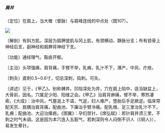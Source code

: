 ##### 肩井

〔定位〕在肩上，当大椎（督脉）与肩峰连线的中点处（图107）。

![](img/图107.jpg)

〔解剖〕有斜方肌，深层为肩胛提肌与冈上肌，有颈横动、静脉分支；布有锁骨上神经后支，副神经和肩胛背神经下支。

〔功能〕通经理气，豁痰开郁。

〔主治〕头项强痛，肩背痛，手臂不举，乳痈，乳汁不下，滞产，中风、疔疮。 

〔刺灸〕直刺0.5~0.8寸，切忌深刺，捣刺。可灸。

〔讲述〕见于，《甲乙》。别称髆井。凹陷深处为井，穴在肩上陷中，适当缺盆上，大骨前，因名。穴属足少阳、阳维之会。《甲乙》治肩背痹痛，臂不举，寒热凄索。《大成》：治中风，气塞涎上不语，气逆，妇人难产，堕胎后手足厥逆。临床常配天宗、肩髃治肩背痛，配曲池、下廉治手臂冷痛。配乳根、足三里治乳汁不下，乳痈；配曲池、大迎治瘰疬。《图翼》：孕妇禁针。《席弘赋》：若针肩井须三里，不刺之时气未调。这是因为本穴连入五脏气，若刺深则令人闷倒不识人（《铜人》），易发生晕针。
